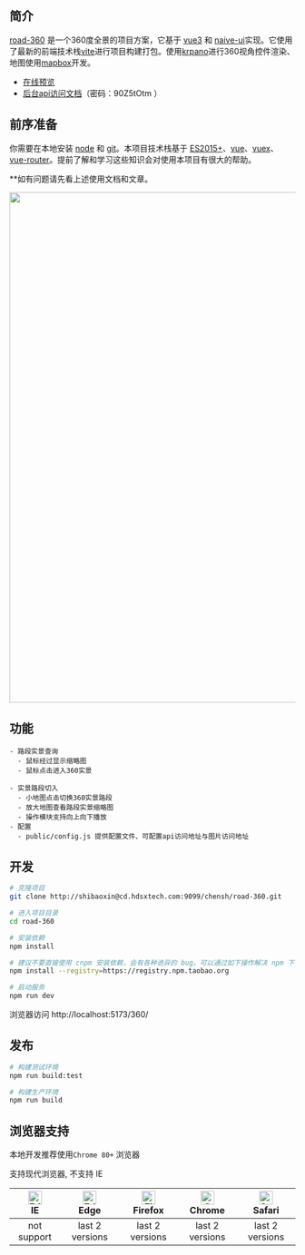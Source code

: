 ## 简介

[road-360](http://192.168.0.201/360/mapView) 是一个360度全景的项目方案，它基于 [vue3](https://v3.vuejs.org) 和 [naive-ui](https://www.naiveui.com)实现。它使用了最新的前端技术栈[vite](https://vitejs.cn/)进行项目构建打包。使用[krpano](https://krpano.com)进行360视角控件渲染、地图使用[mapbox](https://www.mapbox.com/)开发。

- [在线预览](http://192.168.0.201/360/mapView)
- [后台api访问文档](https://www.apifox.cn/apidoc/shared-0b2f470d-1861-40d0-8cd0-f21653b86a0c)（密码：90Z5tOtm ）


## 前序准备

你需要在本地安装 [node](http://nodejs.org/) 和 [git](https://git-scm.com/)。本项目技术栈基于 [ES2015+](http://es6.ruanyifeng.com/)、[vue](https://cn.vuejs.org/index.html)、[vuex](https://vuex.vuejs.org/zh-cn/)、[vue-router](https://router.vuejs.org/zh-cn/)。提前了解和学习这些知识会对使用本项目有很大的帮助。

**如有问题请先看上述使用文档和文章。

 <p align="center">
  <img width="900" src="http://192.168.0.201/360/road1.png">
</p>

## 功能

```
- 路段实景查询
  - 鼠标经过显示缩略图
  - 鼠标点击进入360实景

- 实景路段切入
  - 小地图点击切换360实景路段
  - 放大地图查看路段实景缩略图
  - 操作模块支持向上向下播放
- 配置
  - public/config.js 提供配置文件、可配置api访问地址与图片访问地址
```

## 开发

```bash
# 克隆项目
git clone http://shibaoxin@cd.hdsxtech.com:9099/chensh/road-360.git

# 进入项目目录
cd road-360

# 安装依赖
npm install

# 建议不要直接使用 cnpm 安装依赖，会有各种诡异的 bug。可以通过如下操作解决 npm 下载速度慢的问题
npm install --registry=https://registry.npm.taobao.org

# 启动服务
npm run dev
```

浏览器访问 http://localhost:5173/360/


## 发布

```bash
# 构建测试环境
npm run build:test

# 构建生产环境
npm run build
```


## 浏览器支持

本地开发推荐使用`Chrome 80+` 浏览器

支持现代浏览器, 不支持 IE

| [<img src="https://raw.githubusercontent.com/alrra/browser-logos/master/src/edge/edge_48x48.png" alt=" Edge" width="24px" height="24px" />](http://godban.github.io/browsers-support-badges/)</br>IE | [<img src="https://raw.githubusercontent.com/alrra/browser-logos/master/src/edge/edge_48x48.png" alt=" Edge" width="24px" height="24px" />](http://godban.github.io/browsers-support-badges/)</br>Edge | [<img src="https://raw.githubusercontent.com/alrra/browser-logos/master/src/firefox/firefox_48x48.png" alt="Firefox" width="24px" height="24px" />](http://godban.github.io/browsers-support-badges/)</br>Firefox | [<img src="https://raw.githubusercontent.com/alrra/browser-logos/master/src/chrome/chrome_48x48.png" alt="Chrome" width="24px" height="24px" />](http://godban.github.io/browsers-support-badges/)</br>Chrome | [<img src="https://raw.githubusercontent.com/alrra/browser-logos/master/src/safari/safari_48x48.png" alt="Safari" width="24px" height="24px" />](http://godban.github.io/browsers-support-badges/)</br>Safari |
| :-: | :-: | :-: | :-: | :-: |
| not support | last 2 versions | last 2 versions | last 2 versions | last 2 versions |